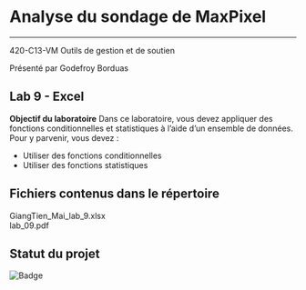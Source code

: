 # Analyse du sondage de MaxPixel
___

420-C13-VM Outils de gestion et de soutien

Présenté par Godefroy Borduas

## Lab 9 - Excel

**Objectif du laboratoire**
Dans ce laboratoire, vous devez appliquer des fonctions conditionnelles et statistiques à l’aide 
d’un ensemble de données. Pour y parvenir, vous devez :

- Utiliser des fonctions conditionnelles 
- Utiliser des fonctions statistiques 



## Fichiers contenus dans le répertoire
GiangTien_Mai_lab_9.xlsx  
lab_09.pdf


## Statut du projet
![Badge](https://img.shields.io/badge/Lab%209%20--%20Excel-Termin%C3%A9-brightgreen)
